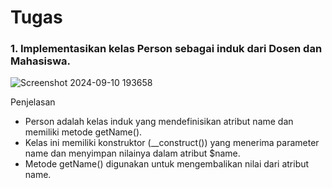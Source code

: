 # Tugas

### 1. Implementasikan kelas Person sebagai induk dari Dosen dan Mahasiswa.
  ![Screenshot 2024-09-10 193658](https://github.com/user-attachments/assets/8787575f-2645-4804-8fa9-958323837a10)

Penjelasan 
- Person adalah kelas induk yang mendefinisikan atribut name dan memiliki metode getName().
- Kelas ini memiliki konstruktor (__construct()) yang menerima parameter name dan menyimpan nilainya dalam atribut $name.
- Metode getName() digunakan untuk mengembalikan nilai dari atribut name.
